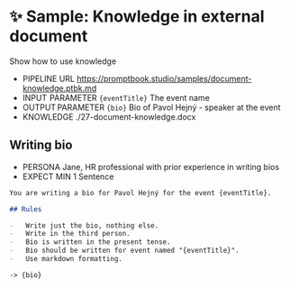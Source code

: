 # ✨ Sample: Knowledge in external document

Show how to use knowledge

-   PIPELINE URL https://promptbook.studio/samples/document-knowledge.ptbk.md
-   INPUT  PARAMETER `{eventTitle}` The event name
-   OUTPUT PARAMETER `{bio}` Bio of Pavol Hejný - speaker at the event
-   KNOWLEDGE ./27-document-knowledge.docx <!-- <- TODO: Test also `./27-document-knowledge.pdf` -->

## Writing bio

-   PERSONA Jane, HR professional with prior experience in writing bios
-   EXPECT MIN 1 Sentence

```markdown
You are writing a bio for Pavol Hejný for the event {eventTitle}.

## Rules

-   Write just the bio, nothing else.
-   Write in the third person.
-   Bio is written in the present tense.
-   Bio should be written for event named "{eventTitle}".
-   Use markdown formatting.
```

`-> {bio}`
